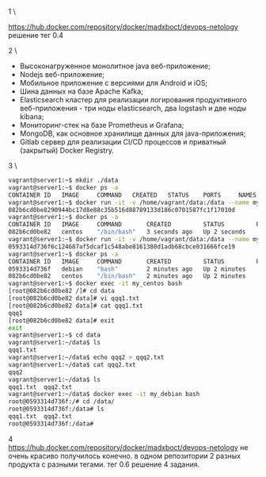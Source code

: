 1 \

https://hub.docker.com/repository/docker/madxboct/devops-netology
решение тег 0.4

2 \

- Высоконагруженное монолитное java веб-приложение;
- Nodejs веб-приложение;
- Мобильное приложение c версиями для Android и iOS;
- Шина данных на базе Apache Kafka;
- Elasticsearch кластер для реализации логирования продуктивного веб-приложения - три ноды elasticsearch, два logstash и две ноды kibana;
- Мониторинг-стек на базе Prometheus и Grafana;
- MongoDB, как основное хранилище данных для java-приложения;
- Gitlab сервер для реализации CI/CD процессов и приватный (закрытый) Docker Registry.

3 \

```bash
vagrant@server1:~$ mkdir ./data
vagrant@server1:~$ docker ps -a
CONTAINER ID   IMAGE     COMMAND   CREATED   STATUS    PORTS     NAMES
vagrant@server1:~$ docker run -it -v /home/vagrant/data:/data --name my_centos -d centos
082b6cd0be8290944bc17d8e88c35b516d88789133d186c0701587fc1f17010d
vagrant@server1:~$ docker ps -a
CONTAINER ID   IMAGE     COMMAND       CREATED         STATUS         PORTS     NAMES
082b6cd0be82   centos    "/bin/bash"   3 seconds ago   Up 2 seconds             my_centos
vagrant@server1:~$ docker run -it -v /home/vagrant/data:/data --name my_debian -d debian
0593314d736f6c124687af5dcaf1c548abe8161380d1adb68cbce031666fce19
vagrant@server1:~$ docker ps -a
CONTAINER ID   IMAGE     COMMAND       CREATED         STATUS         PORTS     NAMES
0593314d736f   debian    "bash"        2 minutes ago   Up 2 minutes             my_debian
082b6cd0be82   centos    "/bin/bash"   2 minutes ago   Up 2 minutes             my_centos
vagrant@server1:~$ docker exec -it my_centos bash
[root@082b6cd0be82 /]# cd data
[root@082b6cd0be82 data]# vi qqq1.txt
[root@082b6cd0be82 data]# cat qqq1.txt 
qqq1
[root@082b6cd0be82 data]# exit
exit
vagrant@server1:~$ cd data
vagrant@server1:~/data$ ls
qqq1.txt
vagrant@server1:~/data$ echo qqq2 > qqq2.txt
vagrant@server1:~/data$ cat qqq2.txt 
qqq2
vagrant@server1:~/data$ ls
qqq1.txt  qqq2.txt
vagrant@server1:~/data$ docker exec -it my_debian bash
root@0593314d736f:/# cd /data/
root@0593314d736f:/data# ls
qqq1.txt  qqq2.txt
root@0593314d736f:/data#
```

4 \
https://hub.docker.com/repository/docker/madxboct/devops-netology
не очень красиво получилось конечно. в одном репозитории 2 разных продукта с разными тегами. тег 0.6 решение 4 задания.